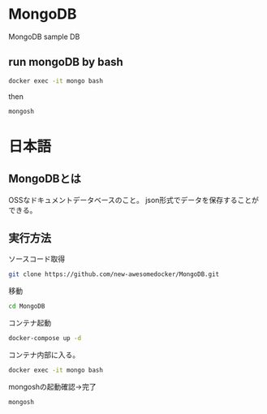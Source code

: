 # MongoDB
MongoDB sample DB



## run mongoDB by bash

```sh
docker exec -it mongo bash
```

then

```sh
mongosh
```


# 日本語


## MongoDBとは

OSSなドキュメントデータベースのこと。
json形式でデータを保存することができる。

## 実行方法

ソースコード取得

```sh
git clone https://github.com/new-awesomedocker/MongoDB.git
```

移動

```sh
cd MongoDB
```

コンテナ起動

```sh
docker-compose up -d
```

コンテナ内部に入る。

```sh
docker exec -it mongo bash
```

mongoshの起動確認→完了

```sh
mongosh
```







